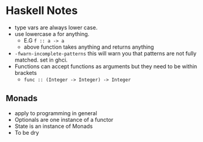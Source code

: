 # Haskell Notes

* type vars are always lower case.
* use lowercase a for anything.
  * E.G `f :: a -> a`
  * above function takes anything and returns anything
* `-fwarn-incomplete-patterns` this will warn you that patterns are not fully matched. set in ghci.
* Functions can accept functions as arguments but they need to be within brackets
  * `func :: (Integer -> Integer) -> Integer`

## Monads

* apply to programming in general
* Optionals are one instance of a functor
* State is an instance of Monads
* To be dry

